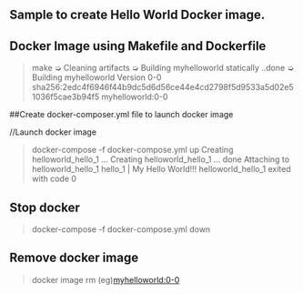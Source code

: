 ## Sample to create Hello World  Docker image. 

## Docker Image using Makefile and Dockerfile
> make
➭ Cleaning artifacts
➭ Building myhelloworld statically
 ..done
➭ Building myhelloworld Version 0-0
sha256:2edc4f6946f44b9dc5d6d56ce44e4cd2798f5d9533a5d02e51036f5cae3b94f5
myhelloworld:0-0


##Create docker-composer.yml file to launch docker image

//Launch docker image 
>  docker-compose -f docker-compose.yml up
Creating helloworld_hello_1 ... 
Creating helloworld_hello_1 ... done
Attaching to helloworld_hello_1
hello_1  | My Hello World!!!
helloworld_hello_1 exited with code 0

## Stop docker 
>  docker-compose -f docker-compose.yml down

## Remove docker image
> docker image rm <image name>(eg)<myhelloworld:0-0>

